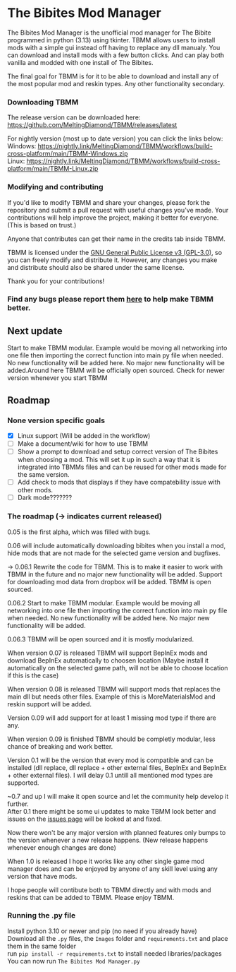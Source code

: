 # The Bibites Mod Manager
The Bibites Mod Manager is the unofficial mod manager for The Bibite programmed in python (3.13) using tkinter. TBMM allows users to install mods with a simple gui instead off having to replace any dll manualy.
You can download and install mods with a few button clicks.
And can play both vanilla and modded with one install of The Bibites.

The final goal for TBMM is for it to be able to download and install any of the most popular mod and reskin types. Any other functionality secondary.

### Downloading TBMM
The release version can be downloaded here:<br>
https://github.com/MeltingDiamond/TBMM/releases/latest

For nightly version (most up to date version) you can click the links below:<br>
Windows: https://nightly.link/MeltingDiamond/TBMM/workflows/build-cross-platform/main/TBMM-Windows.zip<br>
Linux: https://nightly.link/MeltingDiamond/TBMM/workflows/build-cross-platform/main/TBMM-Linux.zip

### Modifying and contributing
If you'd like to modify TBMM and share your changes, please fork the repository and submit a pull request with useful changes you've made. Your contributions will help improve the project, making it better for everyone. (This is based on trust.)

Anyone that contributes can get their name in the credits tab inside TBMM.

TBMM is licensed under the [GNU General Public License v3 (GPL-3.0)](/LICENSE.md), so you can freely modify and distribute it. However, any changes you make and distribute should also be shared under the same license.

Thank you for your contributions!

### Find any bugs please report them [here](https://github.com/MeltingDiamond/TBMM/issues) to help make TBMM better.

## Next update
Start to make TBMM modular. Example would be moving all networking into one file then importing the correct function into main py file when needed. No new functionality will be added here. No major new functionality will be added.Around here TBMM will be officially open sourced. Check for newer version whenever you start TBMM

## Roadmap
### None version specific goals
- [x] Linux support (Will be added in the workflow)
- [ ] Make a document/wiki for how to use TBMM
- [ ] Show a prompt to download and setup correct version of The Bibites when choosing a mod. This will set it up in such a way that it is integrated into TBMMs files and can be reused for other mods made for the same version.
- [ ] Add check to mods that displays if they have compatebility issue with other mods.
- [ ] Dark mode???????
### The roadmap (-> indicates current released)
0.05 is the first alpha, which was filled with bugs.

0.06 will include automatically downloading bibites when you install a mod, hide mods that are not made for the selected game version and bugfixes.

-> 0.06.1 Rewrite the code for TBMM. This is to make it easier to work with TBMM in the future and no major new functionality will be added. Support for downloading mod data from dropbox will be added. TBMM is open sourced.

0.06.2 Start to make TBMM modular. Example would be moving all networking into one file then importing the correct function into main py file when needed. No new functionality will be added here. No major new functionality will be added.

0.06.3 TBMM will be open sourced and it is mostly modularized.

When version 0.07 is released TBMM will support BepInEx mods and download BepInEx automatically to choosen location (Maybe install it automatically on the selected game path, will not be able to choose location if this is the case)

When version 0.08 is released TBMM will support mods that replaces the main dll but needs other files. Example of this is MoreMaterialsMod and reskin support will be added.

Version 0.09 will add support for at least 1 missing mod type if there are any.

When version 0.09 is finished TBMM should be completly modular, less chance of breaking and work better.

Version 0.1 will be the version that every mod is compatible and can be installed (dll replace, dll replace + other external files, BepInEx and BepInEx + other external files). I will delay 0.1 untill all mentioned mod types are supported. 

~0.7 and up I will make it open source and let the community help develop it further.<br>
After 0.1 there might be some ui updates to make TBMM look better and issues on the [issues page](https://github.com/MeltingDiamond/TBMM/issues) will be looked at and fixed.

Now there won't be any major version with planned features only bumps to the version whenever a new release happens. (New release happens whenever enough changes are done)

When 1.0 is released I hope it works like any other single game mod manager does and can be enjoyed by anyone of any skill level using any version that have mods.

I hope people will contibute both to TBMM directly and with mods and reskins that can be added to TBMM. Please enjoy TBMM.

### Running the .py file
Install python 3.10 or newer and pip (no need if you already have)<br>
Download all the `.py` files, the `Images` folder and `requirements.txt` and place them in the same folder<br>
run `pip install -r requirements.txt` to install needed libraries/packages<br>
You can now run `The Bibites Mod Manager.py`